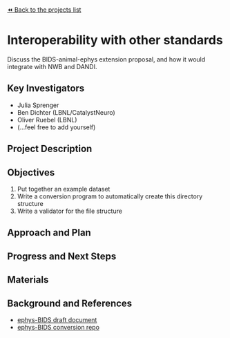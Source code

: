 [:rewind: Back to the projects list](../../README.md#ProjectsList)

<!-- For information on how to write GitHub .md files see https://guides.github.com/features/mastering-markdown/ -->

# Interoperability with other standards

Discuss the BIDS-animal-ephys extension proposal, and how it would integrate with NWB and DANDI.

## Key Investigators

<!-- - Investigator 1 (Affiliation)-->
<!-- - Investigator 2 (Affiliation)-->
* Julia Sprenger
* Ben Dichter (LBNL/CatalystNeuro)
* Oliver Ruebel (LBNL)
* (...feel free to add yourself)

## Project Description

<!-- Add a short paragraph describing the project. -->

## Objectives

<!-- Briefly describe the objectives of your project. What would you like to achive?-->

1. Put together an example dataset
2. Write a conversion program to automatically create this directory structure
3. Write a validator for the file structure

<!-- 1. Objective A. Describe it in 1-2 sentences.-->
<!-- 1. Objective B. Describe it in 1-2 sentences.-->
<!-- 1. ...-->

## Approach and Plan

<!-- 1. Describe the steps of your planned approach to reach the objectives.-->
<!-- 1. ... -->
<!-- 1. ... -->

## Progress and Next Steps

<!--Populate this section as you are making progress before/during/after the hackathon-->
<!--Describe the progress you have made on the project,e.g., which objectives you have achieved and how.-->
<!--Describe the next steps you are planing to take to complete the project.-->

## Materials

<!--If available add links to the materials relevant to the project, e.g., the code generated for the project or data used-->
<!--If available add pictures and links to videos that demonstrate what has been accomplished.-->
<!--![Description of picture](Example2.jpg)-->

## Background and References

* [ephys-BIDS draft document](https://docs.google.com/document/d/1oG-C8T-dWPqfVzL2W8HO3elWK8NIh2cOCPssRGv23n0/edit?ts=6038e4f4#heading=h.xusg1m9qm1ca)
* [ephys-BIDS conversion repo](https://github.com/catalystneuro/BIDS_ephys/blob/main/create_stub.py)
<!--Use this space for information that may help people better understand your project, like links to papers, source code, or data ,e.g:-->
<!-- - Source code: https://github.com/YourUser/YourRepository -->
<!-- - Documentation: https://link.to.docs -->
<!-- - Test data: https://link.to.test.data -->

